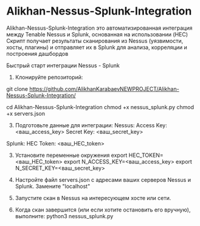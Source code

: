# Alikhan-Nessus-Splunk-Integration
Alikhan-Nessus-Splunk-Integration  это  автоматизированная интеграция между Tenable Nessus и Splunk, основанная на использовании (HEC)  Скрипт  получает результаты сканирования из Nessus (уязвимости, хосты, плагины) и отправляет их в Splunk для анализа, корреляции и построения дашбордов

Быстрый старт интеграции Nessus - Splunk
1. Клонируйте репозиторий:

git clone https://github.com/AlikhanKarabaevNEWPROJECT/Alikhan-Nessus-Splunk-Integration/

cd Alikhan-Nessus-Splunk-Integration
chmod +x nessus_splunk.py
chmod +x servers.json


3. Подготовьте данные для интеграции:
Nessus:
Access Key: <ваш_access_key>
Secret Key: <ваш_secret_key>

Splunk:
HEC Token: <ваш_HEC_token>

3. Установите переменные окружения
export HEC_TOKEN=<ваш_HEC_token>
export N_ACCESS_KEY=<ваш_access_key>
export N_SECRET_KEY=<ваш_secret_key>

4. Настройте файл servers.json с адресами ваших серверов Nessus и Splunk.
Замените "localhost"

6. Запустите скан в Nessus на интересующем хосте или сети.
7. Когда скан завершится (или если хотите остановить его вручную), выполните:
python3 nessus_splunk.py
